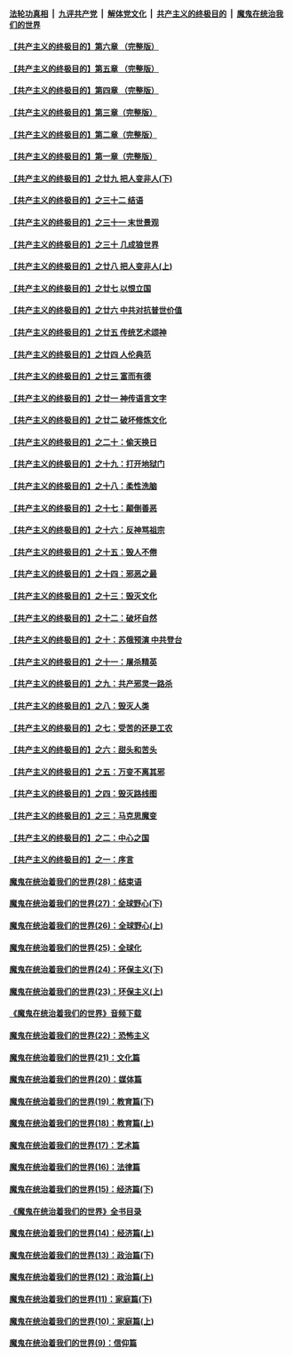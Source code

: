 ####  [法轮功真相](../../../../basic/blob/master/README.md?t=02200013) &nbsp;|&nbsp; [九评共产党](../../../../9ping.md/blob/master/README.md?t=02200013) &nbsp;|&nbsp; [解体党文化](../../../../jtdwh.md/blob/master/README.md?t=02200013)  &nbsp;|&nbsp; [共产主义的终极目的](../../../../gczydzjmd.md/blob/master/README.md?t=02200013) &nbsp;|&nbsp; [魔鬼在统治我们的世界](../../../../mgztzwmdsj.md/blob/master/README.md?t=02200013) 

#### [【共产主义的终极目的】第六章 （完整版）](../pages/nsc422/n11428913.md?t=02200013) 

#### [【共产主义的终极目的】第五章 （完整版）](../pages/nsc422/n11428912.md?t=02200013) 

#### [【共产主义的终极目的】第四章 （完整版）](../pages/nsc422/n11428907.md?t=02200013) 

#### [【共产主义的终极目的】第三章（完整版）](../pages/nsc422/n11428848.md?t=02200013) 

#### [【共产主义的终极目的】第二章（完整版）](../pages/nsc422/n11428831.md?t=02200013) 

#### [【共产主义的终极目的】第一章（完整版）](../pages/nsc422/n11417651.md?t=02200013) 

#### [【共产主义的终极目的】之廿九 把人变非人(下)](../pages/nsc422/n11344140.md?t=02200013) 

#### [【共产主义的终极目的】之三十二 结语](../pages/nsc422/n11360535.md?t=02200013) 

#### [【共产主义的终极目的】之三十一 末世景观](../pages/nsc422/n11351129.md?t=02200013) 

#### [【共产主义的终极目的】之三十 几成狼世界](../pages/nsc422/n11348280.md?t=02200013) 

#### [【共产主义的终极目的】之廿八 把人变非人(上)](../pages/nsc422/n11340492.md?t=02200013) 

#### [【共产主义的终极目的】之廿七 以恨立国](../pages/nsc422/n11336944.md?t=02200013) 

#### [【共产主义的终极目的】之廿六 中共对抗普世价值](../pages/nsc422/n11324785.md?t=02200013) 

#### [【共产主义的终极目的】之廿五 传统艺术颂神](../pages/nsc422/n11296396.md?t=02200013) 

#### [【共产主义的终极目的】之廿四 人伦典范](../pages/nsc422/n11296397.md?t=02200013) 

#### [【共产主义的终极目的】之廿三 富而有德](../pages/nsc422/n11283598.md?t=02200013) 

#### [【共产主义的终极目的】之廿一 神传语言文字](../pages/nsc422/n11263265.md?t=02200013) 

#### [【共产主义的终极目的】之廿二 破坏修炼文化](../pages/nsc422/n11245728.md?t=02200013) 

#### [【共产主义的终极目的】之二十：偷天换日](../pages/nsc422/n11238846.md?t=02200013) 

#### [【共产主义的终极目的】之十九：打开地狱门](../pages/nsc422/n11206376.md?t=02200013) 

#### [【共产主义的终极目的】之十八：柔性洗脑](../pages/nsc422/n11199994.md?t=02200013) 

#### [【共产主义的终极目的】之十七：颠倒善恶](../pages/nsc422/n11179782.md?t=02200013) 

#### [【共产主义的终极目的】之十六：反神骂祖宗](../pages/nsc422/n11166798.md?t=02200013) 

#### [【共产主义的终极目的】之十五：毁人不倦](../pages/nsc422/n11166792.md?t=02200013) 

#### [【共产主义的终极目的】之十四：邪恶之最](../pages/nsc422/n11150249.md?t=02200013) 

#### [【共产主义的终极目的】之十三：毁灭文化](../pages/nsc422/n11135227.md?t=02200013) 

#### [【共产主义的终极目的】之十二：破坏自然](../pages/nsc422/n11135214.md?t=02200013) 

#### [【共产主义的终极目的】之十：苏俄预演 中共登台](../pages/nsc422/n11118424.md?t=02200013) 

#### [【共产主义的终极目的】之十一：屠杀精英](../pages/nsc422/n11118442.md?t=02200013) 

#### [【共产主义的终极目的】之九：共产邪灵一路杀](../pages/nsc422/n11114139.md?t=02200013) 

#### [【共产主义的终极目的】之八：毁灭人类](../pages/nsc422/n11108503.md?t=02200013) 

#### [【共产主义的终极目的】之七：受苦的还是工农](../pages/nsc422/n11101809.md?t=02200013) 

#### [【共产主义的终极目的】之六：甜头和苦头](../pages/nsc422/n11096971.md?t=02200013) 

#### [【共产主义的终极目的】之五：万变不离其邪](../pages/nsc422/n11091285.md?t=02200013) 

#### [【共产主义的终极目的】之四：毁灭路线图](../pages/nsc422/n11086284.md?t=02200013) 

#### [【共产主义的终极目的】之三：马克思魔变](../pages/nsc422/n11061941.md?t=02200013) 

#### [【共产主义的终极目的】之二：中心之国](../pages/nsc422/n11047728.md?t=02200013) 

#### [【共产主义的终极目的】之一：序言](../pages/nsc422/n11086077.md?t=02200013) 

#### [魔鬼在统治着我们的世界(28)：结束语](../pages/nsc422/n10936246.md?t=02200013) 

#### [魔鬼在统治着我们的世界(27)：全球野心(下)](../pages/nsc422/n10928319.md?t=02200013) 

#### [魔鬼在统治着我们的世界(26)：全球野心(上)](../pages/nsc422/n10900318.md?t=02200013) 

#### [魔鬼在统治着我们的世界(25)：全球化](../pages/nsc422/n10788205.md?t=02200013) 

#### [魔鬼在统治着我们的世界(24)：环保主义(下)](../pages/nsc422/n10695307.md?t=02200013) 

#### [魔鬼在统治着我们的世界(23)：环保主义(上)](../pages/nsc422/n10688613.md?t=02200013) 

#### [《魔鬼在统治着我们的世界》音频下载](../pages/nsc422/n10635553.md?t=02200013) 

#### [魔鬼在统治着我们的世界(22)：恐怖主义](../pages/nsc422/n10614727.md?t=02200013) 

#### [魔鬼在统治着我们的世界(21)：文化篇](../pages/nsc422/n10597706.md?t=02200013) 

#### [魔鬼在统治着我们的世界(20)：媒体篇](../pages/nsc422/n10586579.md?t=02200013) 

#### [魔鬼在统治着我们的世界(19)：教育篇(下)](../pages/nsc422/n10564808.md?t=02200013) 

#### [魔鬼在统治着我们的世界(18)：教育篇(上)](../pages/nsc422/n10526970.md?t=02200013) 

#### [魔鬼在统治着我们的世界(17)：艺术篇](../pages/nsc422/n10499093.md?t=02200013) 

#### [魔鬼在统治着我们的世界(16)：法律篇](../pages/nsc422/n10485969.md?t=02200013) 

#### [魔鬼在统治着我们的世界(15)：经济篇(下)](../pages/nsc422/n10469975.md?t=02200013) 

#### [《魔鬼在统治着我们的世界》全书目录](../pages/nsc422/n10464261.md?t=02200013) 

#### [魔鬼在统治着我们的世界(14)：经济篇(上)](../pages/nsc422/n10457370.md?t=02200013) 

#### [魔鬼在统治着我们的世界(13)：政治篇(下)](../pages/nsc422/n10448270.md?t=02200013) 

#### [魔鬼在统治着我们的世界(12)：政治篇(上)](../pages/nsc422/n10444576.md?t=02200013) 

#### [魔鬼在统治着我们的世界(11)：家庭篇(下)](../pages/nsc422/n10440961.md?t=02200013) 

#### [魔鬼在统治着我们的世界(10)：家庭篇(上)](../pages/nsc422/n10435448.md?t=02200013) 

#### [魔鬼在统治着我们的世界(9)：信仰篇](../pages/nsc422/n10432159.md?t=02200013) 

